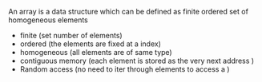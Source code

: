 An array is a data structure which can be defined as finite ordered set of homogeneous elements
- finite (set number of elements)
- ordered (the elements are fixed at a index)
- homogeneous (all elements are of same type)
- contiguous memory (each element is stored as the very next address )
- Random access (no need to iter through elements to access a )